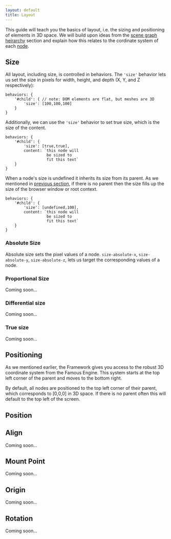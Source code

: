 ```yaml
---
layout: default
title: Layout
---
```



This guide will teach you the basics of layout, i.e. the sizing and positioning of elements in 3D space. We will build upon ideas from the [scene graph heirarchy](./tree.html#scene-graph) section and explain how this relates to the cordinate system of each [node](./tree.html#node). 

## Size

All layout, including size, is controlled in behaviors. The `'size'` behavior lets us set the size in pixels for width, height, and depth (X, Y, and Z respectively):

    behaviors: {
        '#child': { // note: DOM elements are flat, but meshes are 3D
            'size': [100,100,100]
        }
    }

Additionally, we can use the `'size'` behavior to set true size, which is the size of the content.
    
    behaviors: {
        '#child': {
            'size': [true,true],
            content: `this node will
                      be sized to
                      fit this text`
        }
    }
    
When a node's size is undefined it inherits its size from its parent. As we mentioned in [previous section](./tree.html#scene-graph), if there is no parent then the size fills up the size of the browser window or root context. 
    
    behaviors: {
        '#child': {
            'size': [undefined,100],
            content: `this node will
                      be sized to
                      fit this text`
        }
    }


### Absolute Size
Absolute size sets the pixel values of a node. `size-absolute-x`, `size-absolute-y`, `size-absolute-z`, lets us target the corresponding values of a node.

### Proportional Size

Coming soon...

### Differential size

Coming soon... 

### True size

Coming soon...


## Positioning
As we mentioned earlier, the Framework gives you access to the robust 3D coordinate system from the Famous Engine. This system starts at the top left corner of the parent and moves to the bottom right. 

By default, all nodes are positioned to the top left corner of their parent, which corresponds to  [0,0,0] in 3D space. If there is no parent often this will default to the top left of the screen. 
## Position

## Align

Coming soon...

## Mount Point

Coming soon...

## Origin 

Coming soon...

## Rotation

Coming soon...